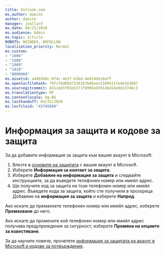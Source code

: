 ```yaml
---
title: Outlook.com
ms.author: daeite
author: daeite
manager: joallard
ms.date: 04/21/2020
ms.audience: Admin
ms.topic: article
ROBOTS: NOINDEX, NOFOLLOW
localization_priority: Normal
ms.custom:
- "1006"
- "1008"
- "1009"
- "1010"
- "8000060"
ms.assetid: a4403b0c-6f4c-4e2f-b3bd-4e814de10aff
ms.openlocfilehash: 79fcfdd0bd7336167b06aac5180411fede3e3607
ms.sourcegitcommit: 631cbb5f03e5371f0995e976536d24e9d13746c3
ms.translationtype: MT
ms.contentlocale: bg-BG
ms.lasthandoff: 04/22/2020
ms.locfileid: "43745890"
---
```

# <a name="security-info-and-security-codes"></a>Информация за защита и кодове за защита

За да добавите информация за защита към вашия акаунт в Microsoft:

1. Влезте в [основите на защитата](https://account.microsoft.com/security) с вашия акаунт в Microsoft.
1. Изберете **Информация за контакт за защита**.
1. Изберете **Добавяне на информация за защита** и следвайте инструкциите, за да въведете телефонен номер или имейл адрес.
1. Ще получите код за защита на този телефонен номер или имейл адрес. Въведете кода за защита, който сте получили в прозореца Добавяне на **информация за защита** и изберете **Напред**.

Ако искате да премахнете телефонен номер или имейл адрес, изберете **Премахване** до него.

Ако искате да промените кой телефонен номер или имейл адрес получава предупреждения за сигурност, изберете **Промяна на опциите за известяване**.

За да научите повече, прочетете [информация за защитата на акаунт в Microsoft и кодове за потвърждение](https://support.microsoft.com/help/12428/).
